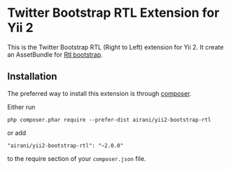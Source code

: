 Twitter Bootstrap RTL Extension for Yii 2
=========================================

This is the Twitter Bootstrap RTL (Right to Left) extension for Yii 2. It create an AssetBundle for [Rtl bootstrap](https://github.com/morteza/bootstrap-rtl).

Installation
------------

The preferred way to install this extension is through [composer](http://getcomposer.org/download/).

Either run

```
php composer.phar require --prefer-dist airani/yii2-bootstrap-rtl
```

or add

```
"airani/yii2-bootstrap-rtl": "~2.0.0"
```

to the require section of your `composer.json` file.
